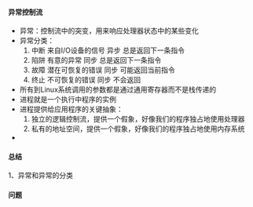 #### 异常控制流

- 异常：控制流中的突变，用来响应处理器状态中的某些变化
- 异常分类：
  	1. 中断    来自I/O设备的信号      异步    总是返回下一条指令
   	2. 陷阱   有意的异常    同步  总是返回下一条指令
   	3. 故障    潜在可恢复的错误      同步    可能返回当前指令
   	4. 终止     不可恢复的错误     同步      不会返回
- 所有到Linux系统调用的参数都是通过通用寄存器而不是栈传递的
- 进程就是一个执行中程序的实例
- 进程提供给应用程序的关键抽象：
  	1. 独立的逻辑控制流，提供一个假象，好像我们的程序独占地使用处理器
   	2. 私有的地址空间，提供一个假象，好像我们的程序独占地使用内存系统
- 







#### 总结

1、异常和异常的分类



#### 问题

